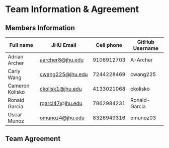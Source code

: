# Team Information & Agreement

## Members Information

| Full name     | JHU Email      | Cell phone | GitHub Username |
|---------------|----------------|------------|-----------------|
|Adrian Archer  |aarcher8@jhu.edu|9106912703  |A-Archer         |                 
|Carly Wang     |cwang225@jhu.edu|7244228469  |cwang225         |                 
|Cameron Kolisko|ckolisk1@jhu.edu|4133021068  |ckolisko         |                 
|Ronald Garcia  |rgarci47@jhu.edu|7862984231  |Ronald-Garcia    |                 
|Oscar Munoz    |omunoz4@jhu.edu |8326949316  |omunoz03         |                 

## Team Agreement


